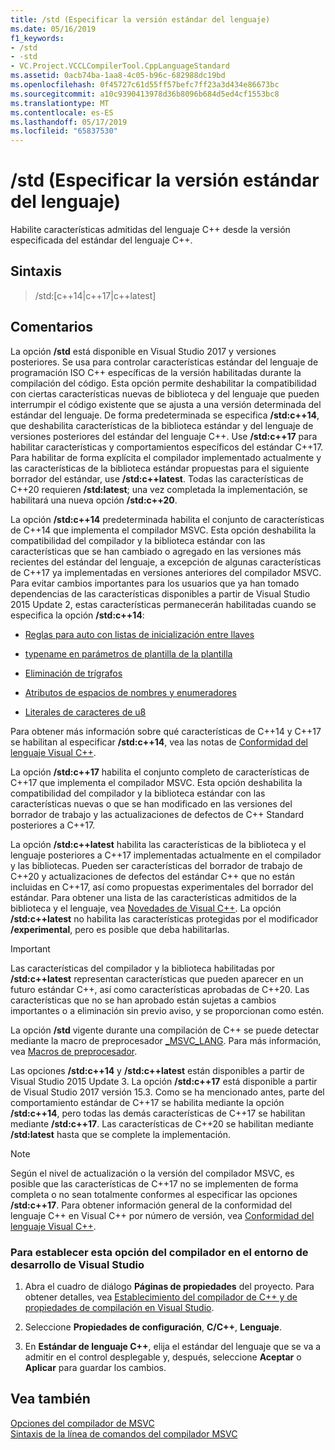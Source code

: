 ```yaml
---
title: /std (Especificar la versión estándar del lenguaje)
ms.date: 05/16/2019
f1_keywords:
- /std
- -std
- VC.Project.VCCLCompilerTool.CppLanguageStandard
ms.assetid: 0acb74ba-1aa8-4c05-b96c-682988dc19bd
ms.openlocfilehash: 0f45727c61d55ff57befc7ff23a3d434e86673bc
ms.sourcegitcommit: a10c9390413978d36b8096b684d5ed4cf1553bc8
ms.translationtype: MT
ms.contentlocale: es-ES
ms.lasthandoff: 05/17/2019
ms.locfileid: "65837530"
---
```

# <a name="std-specify-language-standard-version"></a>/std (Especificar la versión estándar del lenguaje)

Habilite características admitidas del lenguaje C++ desde la versión especificada del estándar del lenguaje C++.

## <a name="syntax"></a>Sintaxis

> /std:\[c++14\|c++17\|c++latest]

## <a name="remarks"></a>Comentarios

La opción **/std** está disponible en Visual Studio 2017 y versiones posteriores. Se usa para controlar características estándar del lenguaje de programación ISO C++ específicas de la versión habilitadas durante la compilación del código. Esta opción permite deshabilitar la compatibilidad con ciertas características nuevas de biblioteca y del lenguaje que pueden interrumpir el código existente que se ajusta a una versión determinada del estándar del lenguaje. De forma predeterminada se especifica **/std:c++14**, que deshabilita características de la biblioteca estándar y del lenguaje de versiones posteriores del estándar del lenguaje C++. Use **/std:c++17** para habilitar características y comportamientos específicos del estándar C++17. Para habilitar de forma explícita el compilador implementado actualmente y las características de la biblioteca estándar propuestas para el siguiente borrador del estándar, use **/std:c++latest**. Todas las características de C++20 requieren **/std:latest**; una vez completada la implementación, se habilitará una nueva opción **/std:c++20**.

La opción **/std:c++14** predeterminada habilita el conjunto de características de C++14 que implementa el compilador MSVC. Esta opción deshabilita la compatibilidad del compilador y la biblioteca estándar con las características que se han cambiado o agregado en las versiones más recientes del estándar del lenguaje, a excepción de algunas características de C++17 ya implementadas en versiones anteriores del compilador MSVC. Para evitar cambios importantes para los usuarios que ya han tomado dependencias de las características disponibles a partir de Visual Studio 2015 Update 2, estas características permanecerán habilitadas cuando se especifica la opción **/std:c++14**:

- [Reglas para auto con listas de inicialización entre llaves](http://www.open-std.org/jtc1/sc22/wg21/docs/papers/2014/n3922.html)

- [typename en parámetros de plantilla de la plantilla](http://www.open-std.org/jtc1/sc22/wg21/docs/papers/2014/n4051.html)

- [Eliminación de trígrafos](http://www.open-std.org/jtc1/sc22/wg21/docs/papers/2014/n4086.html)

- [Atributos de espacios de nombres y enumeradores](http://www.open-std.org/jtc1/sc22/wg21/docs/papers/2014/n4266.html)

- [Literales de caracteres de u8](http://www.open-std.org/jtc1/sc22/wg21/docs/papers/2014/n4267.html)

Para obtener más información sobre qué características de C++14 y C++17 se habilitan al especificar **/std:c++14**, vea las notas de [Conformidad del lenguaje Visual C++](../../overview/visual-cpp-language-conformance.md).

La opción **/std:c++17** habilita el conjunto completo de características de C++17 que implementa el compilador MSVC. Esta opción deshabilita la compatibilidad del compilador y la biblioteca estándar con las características nuevas o que se han modificado en las versiones del borrador de trabajo y las actualizaciones de defectos de C++ Standard posteriores a C++17.

La opción **/std:c++latest** habilita las características de la biblioteca y el lenguaje posteriores a C++17 implementadas actualmente en el compilador y las bibliotecas. Pueden ser características del borrador de trabajo de C++20 y actualizaciones de defectos del estándar C++ que no están incluidas en C++17, así como propuestas experimentales del borrador del estándar. Para obtener una lista de las características admitidos de la biblioteca y el lenguaje, vea [Novedades de Visual C++](../../overview/what-s-new-for-visual-cpp-in-visual-studio.md). La opción **/std:c++latest** no habilita las características protegidas por el modificador **/experimental**, pero es posible que deba habilitarlas.

> [!IMPORTANT]
> Las características del compilador y la biblioteca habilitadas por **/std:c++latest** representan características que pueden aparecer en un futuro estándar C++, así como características aprobadas de C++20. Las características que no se han aprobado están sujetas a cambios importantes o a eliminación sin previo aviso, y se proporcionan como estén. 

La opción **/std** vigente durante una compilación de C++ se puede detectar mediante la macro de preprocesador [\_MSVC\_LANG](../../preprocessor/predefined-macros.md). Para más información, vea [Macros de preprocesador](../../preprocessor/predefined-macros.md).

Las opciones **/std:c++14** y **/std:c++latest** están disponibles a partir de Visual Studio 2015 Update 3. La opción **/std:c++17** está disponible a partir de Visual Studio 2017 versión 15.3. Como se ha mencionado antes, parte del comportamiento estándar de C++17 se habilita mediante la opción **/std:c++14**, pero todas las demás características de C++17 se habilitan mediante **/std:c++17**. Las características de C++20 se habilitan mediante **/std:latest** hasta que se complete la implementación.

> [!NOTE]
> Según el nivel de actualización o la versión del compilador MSVC, es posible que las características de C++17 no se implementen de forma completa o no sean totalmente conformes al especificar las opciones **/std:c++17**. Para obtener información general de la conformidad del lenguaje C++ en Visual C++ por número de versión, vea [Conformidad del lenguaje Visual C++](../../overview/visual-cpp-language-conformance.md).

### <a name="to-set-this-compiler-option-in-the-visual-studio-development-environment"></a>Para establecer esta opción del compilador en el entorno de desarrollo de Visual Studio

1. Abra el cuadro de diálogo **Páginas de propiedades** del proyecto. Para obtener detalles, vea [Establecimiento del compilador de C++ y de propiedades de compilación en Visual Studio](../working-with-project-properties.md).

1. Seleccione **Propiedades de configuración**, **C/C++**, **Lenguaje**.

1. En **Estándar de lenguaje C++**, elija el estándar del lenguaje que se va a admitir en el control desplegable y, después, seleccione **Aceptar** o **Aplicar** para guardar los cambios.

## <a name="see-also"></a>Vea también

[Opciones del compilador de MSVC](compiler-options.md)<br/>
[Sintaxis de la línea de comandos del compilador MSVC](compiler-command-line-syntax.md)
